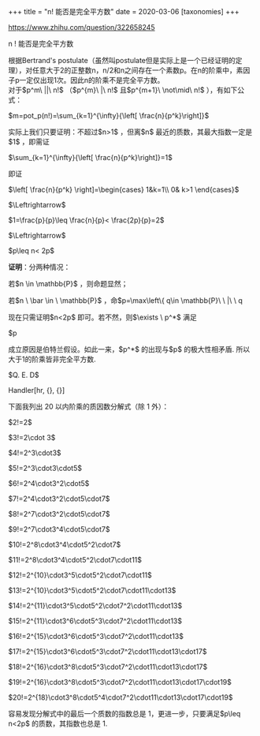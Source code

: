 +++
title = "n! 能否是完全平方数"
date = 2020-03-06
[taxonomies]
+++

<p><a href="href=\"https://www.zhihu.com/question/322658245\"">https://www.zhihu.com/question/322658245</a></p><p>n ! 能否是完全平方数</p><p>根据Bertrand's postulate（虽然叫postulate但是实际上是一个已经证明的定理），对任意大于2的正整数n，n/2和n之间存在一个素数p。在n的阶乘中，素因子p一定仅出现1次。因此n的阶乘不是完全平方数。</br>对于<span class="math">$p^m\ ||\ n!$</span> （<span class="math">$p^{m}\ |\ n!$</span> 且<span class="math">$p^{m+1}\ \not\mid\ n!$</span> ），有如下公式：</p><p><span class="math">$m=pot_p(n!)=\sum_{k=1}^{\infty}{\left[ \frac{n}{p^k}\right]}$</span> </p><p>实际上我们只要证明：不超过<span class="math">$n>1$</span> ，但离<span class="math">$n$</span> 最近的质数，其最大指数一定是<span class="math">$1$</span> ，即需证</p><p><span class="math">$\sum_{k=1}^{\infty}{\left[ \frac{n}{p^k}\right]}=1$</span> </p><p>即证</p><p><span class="math">$\left[ \frac{n}{p^k} \right]=\begin{cases}  1&k=1\\  0&  k>1 \end{cases}$</span> </p><p><span class="math">$\Leftrightarrow$</span> </p><p><span class="math">$1=\frac{p}{p}\leq \frac{n}{p}< \frac{2p}{p}=2$</span> </p><p><span class="math">$\Leftrightarrow$</span> </p><p><span class="math">$p\leq n< 2p$</span> </p><p><b>证明</b>：分两种情况：</p><p>若<span class="math">$n \in \mathbb{P}$</span> ，则命题显然；</p><p>若<span class="math">$n \ \bar \in \ \mathbb{P}$</span> ，命<span class="math">$p=\max\left\{ q\in \mathbb{P}\ \ |\ \ q<n \right\}$</span> </p><p>现在只需证明<span class="math">$n<2p$</span> 即可。若不然，则<span class="math">$\exists \ p^*$</span> 满足</p><p><span class="math">$p<p^*<2p\leq n$</span> </p><p>成立原因是伯特兰假设。如此一来，<span class="math">$p^*$</span> 的出现与<span class="math">$p$</span> 的极大性相矛盾. 所以大于1的阶乘皆非完全平方数.</p><p><span class="math">$Q. E. D$</span> </p><p>Handler[hr, {}, {}]</p><p>下面我列出 20 以内阶乘的质因数分解式（除 1 外）：</p><p><span class="math">$2!=2$</span> </p><p><span class="math">$3!=2\cdot 3$</span> </p><p><span class="math">$4!=2^3\cdot3$</span> </p><p><span class="math">$5!=2^3\cdot3\cdot5$</span> </p><p><span class="math">$6!=2^4\cdot3^2\cdot5$</span> </p><p><span class="math">$7!=2^4\cdot3^2\cdot5\cdot7$</span> </p><p><span class="math">$8!=2^7\cdot3^2\cdot5\cdot7$</span> </p><p><span class="math">$9!=2^7\cdot3^4\cdot5\cdot7$</span> </p><p><span class="math">$10!=2^8\cdot3^4\cdot5^2\cdot7$</span> </p><p><span class="math">$11!=2^8\cdot3^4\cdot5^2\cdot7\cdot11$</span> </p><p><span class="math">$12!=2^{10}\cdot3^5\cdot5^2\cdot7\cdot11$</span> </p><p><span class="math">$13!=2^{10}\cdot3^5\cdot5^2\cdot7\cdot11\cdot13$</span> </p><p><span class="math">$14!=2^{11}\cdot3^5\cdot5^2\cdot7^2\cdot11\cdot13$</span> </p><p><span class="math">$15!=2^{11}\cdot3^6\cdot5^3\cdot7^2\cdot11\cdot13$</span> </p><p><span class="math">$16!=2^{15}\cdot3^6\cdot5^3\cdot7^2\cdot11\cdot13$</span> </p><p><span class="math">$17!=2^{15}\cdot3^6\cdot5^3\cdot7^2\cdot11\cdot13\cdot17$</span> </p><p><span class="math">$18!=2^{16}\cdot3^8\cdot5^3\cdot7^2\cdot11\cdot13\cdot17$</span> </p><p><span class="math">$19!=2^{16}\cdot3^8\cdot5^3\cdot7^2\cdot11\cdot13\cdot17\cdot19$</span> </p><p><span class="math">$20!=2^{18}\cdot3^8\cdot5^4\cdot7^2\cdot11\cdot13\cdot17\cdot19$</span> </p><p>容易发现分解式中的最后一个质数的指数总是 1，更进一步，只要满足<span class="math">$p\leq n<2p$</span> 的质数，其指数也总是 1.</p>
